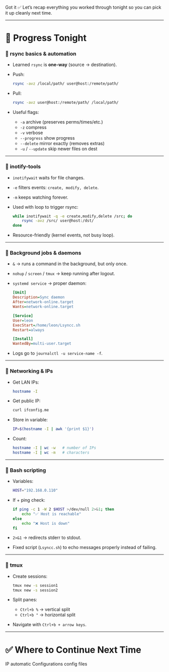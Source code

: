 Got it ✅ Let’s recap everything you worked through tonight so you can pick it up cleanly next time.

---

# 📌 Progress Tonight

### 🔧 **rsync basics & automation**

* Learned `rsync` is **one-way** (source → destination).
* Push:

  ```bash
  rsync -avz /local/path/ user@host:/remote/path/
  ```
* Pull:

  ```bash
  rsync -avz user@host:/remote/path/ /local/path/
  ```
* Useful flags:

  * `-a` archive (preserves perms/times/etc.)
  * `-z` compress
  * `-v` verbose
  * `--progress` show progress
  * `--delete` mirror exactly (removes extras)
  * `-u` / `--update` skip newer files on dest

---

### 🔧 **inotify-tools**

* `inotifywait` waits for file changes.
* `-e` filters events: `create, modify, delete`.
* `-m` keeps watching forever.
* Used with loop to trigger rsync:

  ```bash
  while inotifywait -q -e create,modify,delete /src; do
      rsync -avz /src/ user@host:/dst/
  done
  ```
* Resource-friendly (kernel events, not busy loop).

---

### 🔧 **Background jobs & daemons**

* `&` → runs a command in the background, but only once.
* `nohup` / `screen` / `tmux` → keep running after logout.
* `systemd service` → proper daemon:

  ```ini
  [Unit]
  Description=Sync daemon
  After=network-online.target
  Wants=network-online.target

  [Service]
  User=leon
  ExecStart=/home/leon/Lsyncc.sh
  Restart=always

  [Install]
  WantedBy=multi-user.target
  ```
* Logs go to `journalctl -u service-name -f`.

---

### 🔧 **Networking & IPs**

* Get LAN IPs:

  ```bash
  hostname -I
  ```
* Get public IP:

  ```bash
  curl ifconfig.me
  ```
* Store in variable:

  ```bash
  IP=$(hostname -I | awk '{print $1}')
  ```
* Count:

  ```bash
  hostname -I | wc -w   # number of IPs
  hostname -I | wc -m   # characters
  ```

---

### 🔧 **Bash scripting**

* Variables:

  ```bash
  HOST="192.168.0.110"
  ```
* If + ping check:

  ```bash
  if ping -c 1 -W 2 $HOST >/dev/null 2>&1; then
      echo "✅ Host is reachable"
  else
      echo "❌ Host is down"
  fi
  ```
* `2>&1` → redirects stderr to stdout.
* Fixed script (`Lsyncc.sh`) to echo messages properly instead of failing.

---

### 🔧 **tmux**

* Create sessions:

  ```bash
  tmux new -s session1
  tmux new -s session2
  ```
* Split panes:

  * `Ctrl+b %` → vertical split
  * `Ctrl+b "` → horizontal split
* Navigate with `Ctrl+b + arrow keys`.

---

# ✅ Where to Continue Next Time

IP automatic Configurations
config files 
